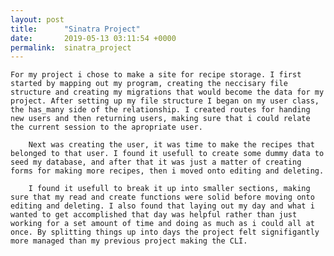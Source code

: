 ```yaml
---
layout: post
title:      "Sinatra Project"
date:       2019-05-13 03:11:54 +0000
permalink:  sinatra_project
---
```



    For my project i chose to make a site for recipe storage. I first started by mapping out my program, creating the neccisary file structure and creating my migrations that would become the data for my project. After setting up my file structure I began on my user class, the has_many side of the relationship. I created routes for handing new users and then returning users, making sure that i could relate the current session to the apropriate user. 
		
		Next was creating the user, it was time to make the recipes that belonged to that user. I found it usefull to create some dummy data to seed my database, and after that it was just a matter of creating forms for making more recipes, then i moved onto editing and deleting. 
		
		I found it usefull to break it up into smaller sections, making sure that my read and create functions were solid before moving onto editing and deleting. I also found that laying out my day and what i wanted to get accomplished that day was helpful rather than just working for a set amount of time and doing as much as i could all at once. By splitting things up into days the project felt signifigantly more managed than my previous project making the CLI.

